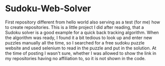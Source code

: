 # Sudoku-Web-Solver
First repository different from hello world also serving as a test (for me) how to create repositories. This is a little project I did after reading, that a Sudoku solver is a good example for a quick back tracking algorithm. When the algorithm was ready, I found it a bit tedious to look up and enter new puzzles manually all the time, so I searched for a free sudoku puzzle website and used selenium to read in the puzzle and put in the solution. At the time of posting I wasn't sure, whether I was allowed to show the link in my repositories having no affiliation to, so it is not shown in the code.
